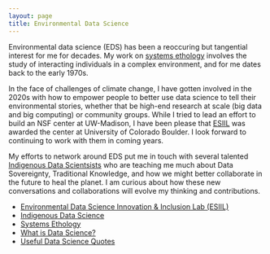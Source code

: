 ```yaml
---
layout: page
title: Environmental Data Science
---
```


Environmental data science (EDS) has been a reoccuring but tangential interest for me
for decades. My work on [systems ethology](/pages/ewing/) involves the study of
interacting individuals in a complex environment, and for me dates back to the early 1970s.

In the face of challenges of climate change, I have gotten involved in the 2020s with how to empower people to better use data science to tell their environmental stories, whether that be high-end research at scale (big data and big computing) or community groups. While I tried to lead an effort to build an NSF center at UW-Madison, I have been please that [ESIIL](https://esiil.org) was awarded the center at University of Colorado Boulder. I look forward to continuing to work with them in coming years.

My efforts to network around EDS put me in touch with several talented [Indigenous Data Scientsists](/pages/indigenous/) who are teaching me much about Data Sovereignty, Traditional Knowledge,
and how we might better collaborate in the future to heal the planet.
I am curious about how these new conversations and collaborations will evolve my thinking and contributions.

- [Environmental Data Science Innovation & Inclusion Lab (ESIIL)](https://esiil.org)
- [Indigenous Data Science](/pages/indigenous/)
- [Systems Ethology](/pages/ewing/)
- [What is Data Science?](/What-is-Data-Science/)
- [Useful Data Science Quotes](/Useful-Data-Science-Quotes/)

